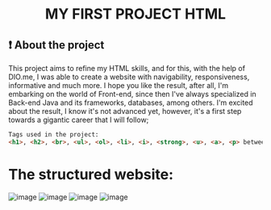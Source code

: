 <h1 align="center">
    <p>MY FIRST PROJECT HTML
</h1>

## ❗ About the project 

This project aims to refine my HTML skills, and for this, with the help of DIO.me, I was able to create a website with navigability, responsiveness, informative and much more. I hope you like the result, after all, I'm embarking on the world of Front-end, since then I've always specialized in Back-end Java and its frameworks, databases, among others. I'm excited about the result, I know it's not advanced yet, however, it's a first step towards a gigantic career that I will follow;<br>

```html
Tags used in the project:
<h1>, <h2>, <br>, <ul>, <ol>, <li>, <i>, <strong>, <u>, <a>, <p> between others;
```

# The structured website:
![image](https://github.com/HelioDevv/HTML-First-Site/assets/93434324/e6e5513e-cd04-4e33-9cb0-d0ee80fe52e7)
![image](https://github.com/HelioDevv/HTML-First-Site/assets/93434324/46753afd-6ca9-419e-bd1e-f322973837ab)
![image](https://github.com/HelioDevv/HTML-First-Site/assets/93434324/62c9ca69-9521-4ccc-8e74-926f467a5cb4)
![image](https://github.com/HelioDevv/HTML-First-Site/assets/93434324/4ae76971-d170-4ef2-b409-561609b7fa3a)
